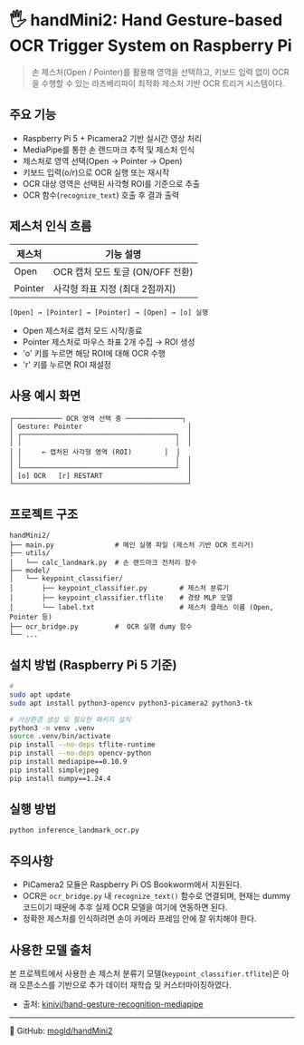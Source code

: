 # 🖐️ handMini2: Hand Gesture-based OCR Trigger System on Raspberry Pi

> 손 제스처(Open / Pointer)를 활용해 영역을 선택하고, 키보드 입력 없이 OCR을 수행할 수 있는 라즈베리파이 최적화 제스처 기반 OCR 트리거 시스템이다.

## 주요 기능

- Raspberry Pi 5 + Picamera2 기반 실시간 영상 처리
- MediaPipe를 통한 손 랜드마크 추적 및 제스처 인식
- 제스처로 영역 선택(Open → Pointer → Open)
- 키보드 입력(o/r)으로 OCR 실행 또는 재시작
- OCR 대상 영역은 선택된 사각형 ROI를 기준으로 추출
- OCR 함수(`recognize_text`) 호출 후 결과 출력

## 제스처 인식 흐름

| 제스처  | 기능 설명                          |
|--------|-----------------------------------|
| Open   | OCR 캡처 모드 토글 (ON/OFF 전환)   |
| Pointer| 사각형 좌표 지정 (최대 2점까지)     |

```
[Open] → [Pointer] → [Pointer] → [Open] → [o] 실행
```

- Open 제스처로 캡처 모드 시작/종료
- Pointer 제스처로 마우스 좌표 2개 수집 → ROI 생성
- 'o' 키를 누르면 해당 ROI에 대해 OCR 수행
- 'r' 키를 누르면 ROI 재설정

## 사용 예시 화면

```
┌──────────── OCR 영역 선택 중 ──────────────┐
│ Gesture: Pointer                          │
│ ┌──────────────────────────────────────┐  │
│ │                                      │  │
│ │     ← 캡처된 사각형 영역 (ROI)        │  │
│ │                                      │  │
│ └──────────────────────────────────────┘  │
│ [o] OCR   [r] RESTART                     │
└───────────────────────────────────────────┘
```

## 프로젝트 구조

```
handMini2/
├── main.py               # 메인 실행 파일 (제스처 기반 OCR 트리거)
├── utils/
│   └── calc_landmark.py  # 손 랜드마크 전처리 함수
├── model/
│   └── keypoint_classifier/
│       ├── keypoint_classifier.py        # 제스처 분류기
│       ├── keypoint_classifier.tflite    # 경량 MLP 모델
│       └── label.txt                     # 제스처 클래스 이름 (Open, Pointer 등)
├── ocr_bridge.py         #  OCR 실행 dumy 함수 
└── ...
```

## 설치 방법 (Raspberry Pi 5 기준)

```bash
#
sudo apt update
sudo apt install python3-opencv python3-picamera2 python3-tk

# 가상환경 생성 및 필요한 패키지 설치
python3 -m venv .venv
source .venv/bin/activate
pip install --no-deps tflite-runtime
pip install --no-deps opencv-python
pip install mediapipe==0.10.9
pip install simplejpeg
pip install numpy==1.24.4
```

## 실행 방법

```bash
python inference_landmark_ocr.py
```

## 주의사항

- PiCamera2 모듈은 Raspberry Pi OS Bookworm에서 지원된다.
- OCR은 `ocr_bridge.py` 내 `recognize_text()` 함수로 연결되며, 현재는 dummy 코드이기 때문에 추후 실제 OCR 모델을 여기에 연동하면 된다.
- 정확한 제스처를 인식하려면 손이 카메라 프레임 안에 잘 위치해야 한다.
  
## 사용한 모델 출처

본 프로젝트에서 사용한 손 제스처 분류기 모델(`keypoint_classifier.tflite`)은 아래 오픈소스를 기반으로 추가 데이터 재학습 및 커스터마이징하였다.

- 출처: [kinivi/hand-gesture-recognition-mediapipe](https://github.com/kinivi/hand-gesture-recognition-mediapipe)  

---

🔗 GitHub: [mogld/handMini2](https://github.com/mogld/handMini2)
